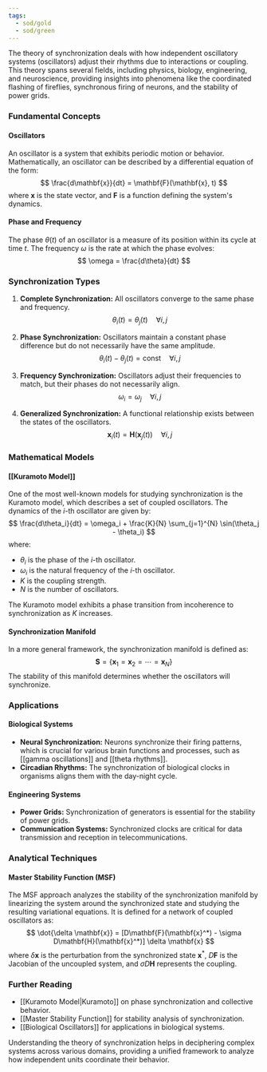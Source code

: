 ```yaml
---
tags:
  - sod/gold
  - sod/green
---
```

The theory of synchronization deals with how independent oscillatory systems (oscillators) adjust their rhythms due to interactions or coupling. This theory spans several fields, including physics, biology, engineering, and neuroscience, providing insights into phenomena like the coordinated flashing of fireflies, synchronous firing of neurons, and the stability of power grids.

### Fundamental Concepts

#### Oscillators
An oscillator is a system that exhibits periodic motion or behavior. Mathematically, an oscillator can be described by a differential equation of the form:
$$
\frac{d\mathbf{x}}{dt} = \mathbf{F}(\mathbf{x}, t)
$$
where $\mathbf{x}$ is the state vector, and $\mathbf{F}$ is a function defining the system's dynamics.

#### Phase and Frequency
The phase $\theta(t)$ of an oscillator is a measure of its position within its cycle at time $t$. The frequency $\omega$ is the rate at which the phase evolves:
$$
\omega = \frac{d\theta}{dt}
$$

### Synchronization Types

1. **Complete Synchronization:** All oscillators converge to the same phase and frequency.
   $$
   \theta_i(t) = \theta_j(t) \quad \forall i, j
   $$

2. **Phase Synchronization:** Oscillators maintain a constant phase difference but do not necessarily have the same amplitude.
   $$
   \theta_i(t) - \theta_j(t) = \text{const} \quad \forall i, j
   $$

3. **Frequency Synchronization:** Oscillators adjust their frequencies to match, but their phases do not necessarily align.
   $$
   \omega_i = \omega_j \quad \forall i, j
   $$

4. **Generalized Synchronization:** A functional relationship exists between the states of the oscillators.
   $$
   \mathbf{x}_i(t) = \mathbf{H}(\mathbf{x}_j(t)) \quad \forall i, j
   $$

### Mathematical Models

#### [[Kuramoto Model]]
One of the most well-known models for studying synchronization is the Kuramoto model, which describes a set of coupled oscillators. The dynamics of the $i$-th oscillator are given by:
$$
\frac{d\theta_i}{dt} = \omega_i + \frac{K}{N} \sum_{j=1}^{N} \sin(\theta_j - \theta_i)
$$
where:
- $\theta_i$ is the phase of the $i$-th oscillator.
- $\omega_i$ is the natural frequency of the $i$-th oscillator.
- $K$ is the coupling strength.
- $N$ is the number of oscillators.

The Kuramoto model exhibits a phase transition from incoherence to synchronization as $K$ increases.

#### Synchronization Manifold
In a more general framework, the synchronization manifold is defined as:
$$
\mathbf{S} = \{\mathbf{x}_1 = \mathbf{x}_2 = \cdots = \mathbf{x}_N\}
$$
The stability of this manifold determines whether the oscillators will synchronize.

### Applications

#### Biological Systems
- **Neural Synchronization:** Neurons synchronize their firing patterns, which is crucial for various brain functions and processes, such as [[gamma oscillations]] and [[theta rhythms]].
- **Circadian Rhythms:** The synchronization of biological clocks in organisms aligns them with the day-night cycle.

#### Engineering Systems
- **Power Grids:** Synchronization of generators is essential for the stability of power grids.
- **Communication Systems:** Synchronized clocks are critical for data transmission and reception in telecommunications.

### Analytical Techniques

#### Master Stability Function (MSF)
The MSF approach analyzes the stability of the synchronization manifold by linearizing the system around the synchronized state and studying the resulting variational equations. It is defined for a network of coupled oscillators as:
$$
\dot{\delta \mathbf{x}} = [D\mathbf{F}(\mathbf{x}^*) - \sigma D\mathbf{H}(\mathbf{x}^*)] \delta \mathbf{x}
$$
where $\delta \mathbf{x}$ is the perturbation from the synchronized state $\mathbf{x}^*$, $D\mathbf{F}$ is the Jacobian of the uncoupled system, and $\sigma D\mathbf{H}$ represents the coupling.

### Further Reading

- [[Kuramoto Model|Kuramoto]] on phase synchronization and collective behavior.
- [[Master Stability Function]] for stability analysis of synchronization.
- [[Biological Oscillators]] for applications in biological systems.

Understanding the theory of synchronization helps in deciphering complex systems across various domains, providing a unified framework to analyze how independent units coordinate their behavior.